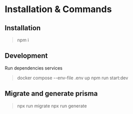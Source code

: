 # Installation & Commands

## Installation
> npm i 

## Development

Run dependencies services
> docker compose --env-file .env up
> npm run start:dev

## Migrate and generate prisma
> npx run migrate
> npx run generate